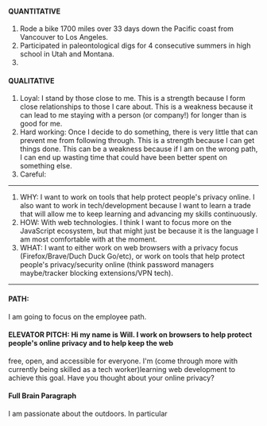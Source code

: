 #### QUANTITATIVE
1. Rode a bike 1700 miles over 33 days down the Pacific coast from Vancouver to Los Angeles. 
2. Participated in paleontological digs for 4 consecutive summers in high school in Utah and Montana.
3. 

#### QUALITATIVE
1.	Loyal: I stand by those close to me.  This is a strength because I form close relationships to those I care about.  This is a weakness because it can lead to me staying with a person (or company!) for longer than is good for me.
2.	Hard working: Once I decide to do something, there is very little that can prevent me from following through.  This is a strength because I can get things done.  This can be a weakness because if I am on the wrong path, I can end up wasting time that could have been better spent on something else. 
3.	Careful:
---
1. WHY: I want to work on tools that help protect people's privacy online.  I also want to work in tech/development because
I want to learn a trade that will allow me to keep learning and advancing my skills continuously.
1. HOW: With web technologies. I think I want to focus more on the JavaScript ecosystem, but that might just be because it is
the language I am most comfortable with at the moment.
1. WHAT: I want to either work on web browsers with a privacy focus (Firefox/Brave/Duch Duck Go/etc), or work on tools that
help protect people's privacy/security online (think password managers maybe/tracker blocking extensions/VPN tech).
---
#### PATH:
I am going to focus on the employee path.

#### ELEVATOR PITCH:  Hi my name is Will.  I work on browsers to help protect people's online privacy and to help keep the web
 free, open, and accessible for everyone.  I'm (come through more with currently being skilled as a tech worker)learning web development to achieve this goal.  Have you thought about 
 your online privacy?
 
 #### Full Brain Paragraph
 I am passionate about the outdoors.  In particular